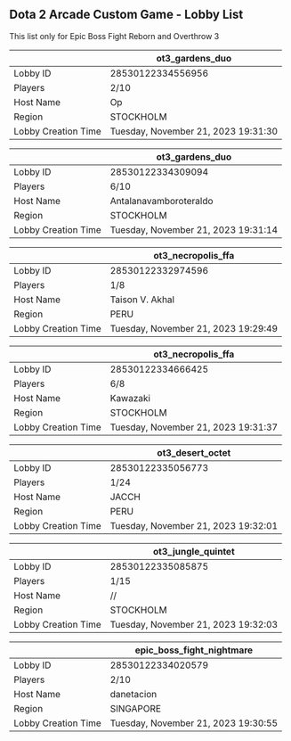 ## Dota 2 Arcade Custom Game - Lobby List

This list only for Epic Boss Fight Reborn and Overthrow 3

|  | ot3_gardens_duo |
| ------ | ------ |
| Lobby ID | 28530122334556956 |
| Players | 2/10 |
| Host Name | Op |
| Region | STOCKHOLM |
| Lobby Creation Time | Tuesday, November 21, 2023 19:31:30 |


|  | ot3_gardens_duo |
| ------ | ------ |
| Lobby ID | 28530122334309094 |
| Players | 6/10 |
| Host Name | Antalanavamboroteraldo |
| Region | STOCKHOLM |
| Lobby Creation Time | Tuesday, November 21, 2023 19:31:14 |


|  | ot3_necropolis_ffa |
| ------ | ------ |
| Lobby ID | 28530122332974596 |
| Players | 1/8 |
| Host Name | Taison V. Akhal |
| Region | PERU |
| Lobby Creation Time | Tuesday, November 21, 2023 19:29:49 |


|  | ot3_necropolis_ffa |
| ------ | ------ |
| Lobby ID | 28530122334666425 |
| Players | 6/8 |
| Host Name | Kawazaki |
| Region | STOCKHOLM |
| Lobby Creation Time | Tuesday, November 21, 2023 19:31:37 |


|  | ot3_desert_octet |
| ------ | ------ |
| Lobby ID | 28530122335056773 |
| Players | 1/24 |
| Host Name | JACCH |
| Region | PERU |
| Lobby Creation Time | Tuesday, November 21, 2023 19:32:01 |


|  | ot3_jungle_quintet |
| ------ | ------ |
| Lobby ID | 28530122335085875 |
| Players | 1/15 |
| Host Name | // |
| Region | STOCKHOLM |
| Lobby Creation Time | Tuesday, November 21, 2023 19:32:03 |


|  | epic_boss_fight_nightmare |
| ------ | ------ |
| Lobby ID | 28530122334020579 |
| Players | 2/10 |
| Host Name | danetacion |
| Region | SINGAPORE |
| Lobby Creation Time | Tuesday, November 21, 2023 19:30:55 |


